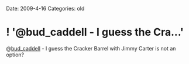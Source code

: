Date: 2009-4-16
Categories: old

# ! '@bud_caddell - I guess the Cra...'

@<a href="http://twitter.com/bud_caddell">bud_caddell</a> - I guess the Cracker Barrel with Jimmy Carter is not an option?
